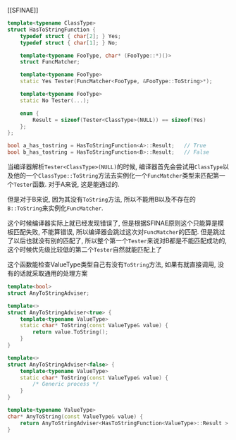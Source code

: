 [[SFINAE]]

```cpp
template<typename ClassType>
struct HasToStringFunction {
    typedef struct { char[2]; } Yes;
    typedef struct { char[1]; } No;

    template<typename FooType, char* (FooType::*)()>
    struct FuncMatcher;

    template<typename FooType>
    static Yes Tester(FuncMatcher<FooType, &FooType::ToString>*);

    template<typename FooType>
    static No Tester(...);

    enum {
        Result = sizeof(Tester<ClassType>(NULL)) == sizeof(Yes)
    };
};

bool a_has_tostring = HasToStringFunction<A>::Result;   // True
bool b_has_tostring = HasToStringFunction<B>::Result;   // False

```

当编译器解析`Tester<ClassType>(NULL)`的时候, 编译器首先会尝试用`ClassType`以及他的一个`ClassType::ToString`方法去实例化一个`FuncMatcher`类型来匹配第一个`Tester`函数. 对于A来说, 这是能通过的.

但是对于B来说, 因为其没有`ToString`方法, 所以不能用B以及不存在的`B::ToString`来实例化`FuncMatcher`.

这个时候编译器实际上就已经发现错误了, 但是根据SFINAE原则这个只能算是模板匹配失败, 不能算错误, 所以编译器会跳过这次对`FuncMatcher`的匹配. 但是跳过了以后也就没有别的匹配了, 所以整个第一个`Tester`来说对B都是不能匹配成功的, 这个时候优先级比较低的第二个`Tester`自然就能匹配上了




这个函数能检查ValueType类型自己有没有`ToString`方法, 如果有就直接调用, 没有的话就采取通用的处理方案

```cpp
template<bool>
struct AnyToStringAdviser;

template<>
struct AnyToStringAdviser<true> {
    template<typename ValueType>
    static char* ToString(const ValueType& value) {
        return value.ToString();
    }
}

template<>
struct AnyToStringAdviser<false> {
    template<typename ValueType>
    static char* ToString(const ValueType& value) {
        /* Generic process */
    }
}

template<typename ValueType>
char* AnyToString(const ValueType& value) {
    return AnyToStringAdviser<HasToStringFunction<ValueType>::Result >::ToString(value);
}
```